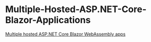 # Multiple-Hosted-ASP.NET-Core-Blazor-Applications
[Multiple hosted ASP.NET Core Blazor WebAssembly apps](https://learn.microsoft.com/en-us/aspnet/core/blazor/host-and-deploy/multiple-hosted-webassembly?view=aspnetcore-7.0)
